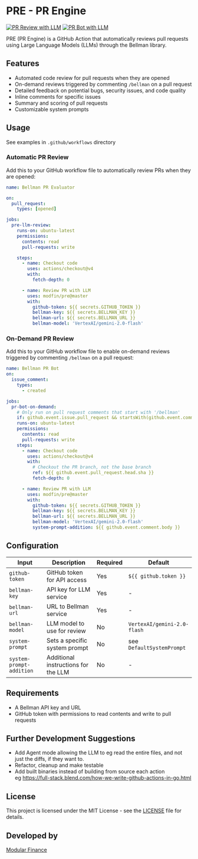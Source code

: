 # PRE - PR Engine

[![PR Review with LLM](https://github.com/modfin/pre/actions/workflows/pr-review.yml/badge.svg)](https://github.com/modfin/pre/actions/workflows/pr-review.yml)
[![PR Bot with LLM](https://github.com/modfin/pre/actions/workflows/pr-bot.yml/badge.svg)](https://github.com/modfin/pre/actions/workflows/pr-bot.yml)

PRE (PR Engine) is a GitHub Action that automatically reviews pull requests using Large Language Models (LLMs) through the Bellman library.

## Features

- Automated code review for pull requests when they are opened
- On-demand reviews triggered by commenting `/bellman` on a pull request
- Detailed feedback on potential bugs, security issues, and code quality
- Inline comments for specific issues
- Summary and scoring of pull requests
- Customizable system prompts

## Usage

See examples in `.github/workflows` directory

### Automatic PR Review

Add this to your GitHub workflow file to automatically review PRs when they are opened:

```yaml
name: Bellman PR Evaluator

on:
  pull_request:
    types: [opened]

jobs:
  pre-llm-review:
    runs-on: ubuntu-latest
    permissions:
      contents: read
      pull-requests: write

    steps:
      - name: Checkout code
        uses: actions/checkout@v4
        with:
          fetch-depth: 0

      - name: Review PR with LLM
        uses: modfin/pre@master
        with:
          github-token: ${{ secrets.GITHUB_TOKEN }}
          bellman-key: ${{ secrets.BELLMAN_KEY }}
          bellman-url: ${{ secrets.BELLMAN_URL }}
          bellman-model: 'VertexAI/gemini-2.0-flash'
```

### On-Demand PR Review

Add this to your GitHub workflow file to enable on-demand reviews triggered by commenting `/bellman` on a pull request:

```yaml
name: Bellman PR Bot
on:
  issue_comment:
    types:
      - created

jobs:
  pr-bot-on-demand:
    # Only run on pull request comments that start with '/bellman'
    if: github.event.issue.pull_request && startsWith(github.event.comment.body, '/bellman')
    runs-on: ubuntu-latest
    permissions:
      contents: read
      pull-requests: write
    steps:
      - name: Checkout code
        uses: actions/checkout@v4
        with:
          # Checkout the PR branch, not the base branch
          ref: ${{ github.event.pull_request.head.sha }}
          fetch-depth: 0

      - name: Review PR with LLM
        uses: modfin/pre@master
        with:
          github-token: ${{ secrets.GITHUB_TOKEN }}
          bellman-key: ${{ secrets.BELLMAN_KEY }}
          bellman-url: ${{ secrets.BELLMAN_URL }}
          bellman-model: 'VertexAI/gemini-2.0-flash'
          system-prompt-addition: ${{ github.event.comment.body }}
```

## Configuration

| Input | Description                         | Required | Default                     |
|-------|-------------------------------------|----------|-----------------------------|
| `github-token` | GitHub token for API access         | Yes | `${{ github.token }}`       |
| `bellman-key` | API key for LLM service             | Yes | -                           |
| `bellman-url` | URL to Bellman service              | Yes | -                           |
| `bellman-model` | LLM model to use for review         | No | `VertexAI/gemini-2.0-flash` |
| `system-prompt` | Sets a specific system prompt      | No | see `DefaultSystemPrompt`  |
| `system-prompt-addition` | Additional instructions for the LLM | No | -                           |

## Requirements

- A Bellman API key and URL
- GitHub token with permissions to read contents and write to pull requests

## Further Development Suggestions

- Add Agent mode allowing the LLM to eg read the entire files, and not just the diffs, if they want to.
- Refactor, cleanup and make testable
- Add built binaries instead of building from source each action\
eg https://full-stack.blend.com/how-we-write-github-actions-in-go.html

## License

This project is licensed under the MIT License - see the [LICENSE](LICENSE) file for details.

## Developed by

[Modular Finance](https://github.com/modfin)